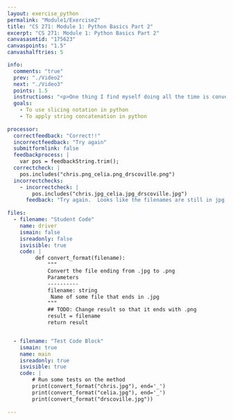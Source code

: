 ```yaml
---
layout: exercise_python
permalink: "Module1/Exercise2"
title: "CS 271: Module 1: Python Basics Part 2"
excerpt: "CS 271: Module 1: Python Basics Part 2"
canvasasmtid: "175623"
canvaspoints: "1.5"
canvashalftries: 5

info:
  comments: "true"
  prev: "./Video2"
  next: "./Video3"
  points: 1.5
  instructions: "<p>One thing I find myself doing all the time is converting formats of multimedia data with python scripts.  Part of this is just getting the file paths correct.  Let's say I wanted to convert an image file with a .jpg format to a .png format.  Write the code comes up with the correct .png target filename using string slices and string concatenation.  <b>Hint:</b> You can use a negative index as the end of a slice.</p>"
  goals:
    - To use slicing notation in python
    - To apply string concatenation in python
    
processor:  
  correctfeedback: "Correct!!" 
  incorrectfeedback: "Try again"
  submitformlink: false
  feedbackprocess: | 
    var pos = feedbackString.trim();
  correctcheck: |
    pos.includes("chris.png_celia.png_drscoville.png")
  incorrectchecks:
    - incorrectcheck: |
        pos.includes("chris.jpg_celia.jpg_drscoville.jpg")
      feedback: "Try again.  Looks like the filenames are still in jpg format." 
 
files:
  - filename: "Student Code"
    name: driver
    ismain: false
    isreadonly: false
    isvisible: true
    code: | 
         def convert_format(filename):
             """
             Convert the file ending from .jpg to .png
             Parameters
             ----------
             filename: string
              Name of some file that ends in .jpg
             """
             ## TODO: Change result so that it ends with .png
             result = filename
             return result


  - filename: "Test Code Block"
    ismain: true
    name: main
    isreadonly: true
    isvisible: true
    code: |
        # Run some tests on the method
        print(convert_format("chris.jpg"), end='_')
        print(convert_format("celia.jpg"), end='_')
        print(convert_format("drscoville.jpg"))
        
---
```

